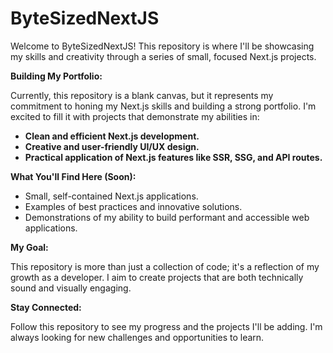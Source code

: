 # ByteSizedNextJS

Welcome to ByteSizedNextJS! This repository is where I'll be showcasing my skills and creativity through a series of small, focused Next.js projects.

**Building My Portfolio:**

Currently, this repository is a blank canvas, but it represents my commitment to honing my Next.js skills and building a strong portfolio. I'm excited to fill it with projects that demonstrate my abilities in:

* **Clean and efficient Next.js development.**
* **Creative and user-friendly UI/UX design.**
* **Practical application of Next.js features like SSR, SSG, and API routes.**

**What You'll Find Here (Soon):**

* Small, self-contained Next.js applications.
* Examples of best practices and innovative solutions.
* Demonstrations of my ability to build performant and accessible web applications.

**My Goal:**

This repository is more than just a collection of code; it's a reflection of my growth as a developer. I aim to create projects that are both technically sound and visually engaging.

**Stay Connected:**

Follow this repository to see my progress and the projects I'll be adding. I'm always looking for new challenges and opportunities to learn.

